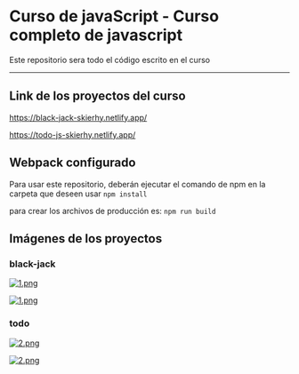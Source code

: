 # Curso de javaScript - Curso completo de javascript

Este repositorio sera todo el código escrito en el curso

---

## Link de los proyectos del curso

<https://black-jack-skierhy.netlify.app/>

<https://todo-js-skierhy.netlify.app/>

## Webpack configurado

Para usar este repositorio, deberán ejecutar el comando de npm en la carpeta que deseen usar
`npm install`

para crear los archivos de producción es:
`npm run build`

## Imágenes de los proyectos

### black-jack

[![1.png](https://i.postimg.cc/L6gTrpt6/1.png)](https://postimg.cc/TpGgDBNZ)

[![1.png](https://i.postimg.cc/7ZgNZntF/1.png)](https://postimg.cc/RWZtPKBd)

### todo

[![2.png](https://i.postimg.cc/rmpGgXyT/2.png)](https://postimg.cc/3yPDJqDf)

[![2.png](https://i.postimg.cc/HncwDw7P/2.png)](https://postimg.cc/1VSnDNBp)
